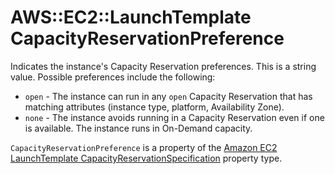 # AWS::EC2::LaunchTemplate CapacityReservationPreference<a name="aws-properties-ec2-launchtemplate-capacityreservationpreference"></a>

Indicates the instance's Capacity Reservation preferences\. This is a string value\. Possible preferences include the following:
+  `open` \- The instance can run in any `open` Capacity Reservation that has matching attributes \(instance type, platform, Availability Zone\)\.
+  `none` \- The instance avoids running in a Capacity Reservation even if one is available\. The instance runs in On\-Demand capacity\.

`CapacityReservationPreference` is a property of the [Amazon EC2 LaunchTemplate CapacityReservationSpecification](https://docs.aws.amazon.com/AWSCloudFormation/latest/UserGuide/aws-properties-ec2-launchtemplate-launchtemplatedata-capacityreservationspecification.html) property type\.
